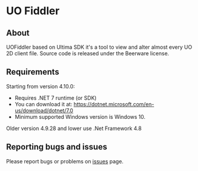 # UO Fiddler

## About

UOFiddler based on Ultima SDK it's a tool to view and alter almost every UO 2D client file. Source code is released under the Beerware license.

## Requirements

Starting from version 4.10.0:

- Requires .NET 7 runtime (or SDK)
- You can download it at: <https://dotnet.microsoft.com/en-us/download/dotnet/7.0>
- Minimum supported Windows version is Windows 10.

Older version 4.9.28 and lower use .Net Framework 4.8

## Reporting bugs and issues

Please report bugs or problems on [issues](https://github.com/polserver/UOFiddler/issues) page.
